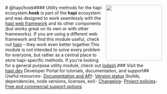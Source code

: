 <a href="https://hapi.dev"><img src="https://raw.githubusercontent.com/hapijs/assets/master/images/family.png" width="180px" align="right" /></a># @hapi/hoek#### Utility methods for the hapi ecosystem.**hoek** is part of the **hapi** ecosystem and was designed to work seamlessly with the [hapi web framework](https://hapi.dev) and its other components (but works great on its own or with other frameworks). If you are using a different web framework and find this module useful, check out [hapi](https://hapi.dev) – they work even better together.This module is not intended to solve every problem for everyone, but rather as a central place to store hapi-specific methods. If you're looking for a general purpose utility module, check out [lodash](https://github.com/lodash/lodash).### Visit the [hapi.dev](https://hapi.dev) Developer Portal for tutorials, documentation, and support## Useful resources- [Documentation and API](https://hapi.dev/family/hoek/)- [Version status](https://hapi.dev/resources/status/#hoek) (builds, dependencies, node versions, licenses, eol)- [Changelog](https://hapi.dev/family/hoek/changelog/)- [Project policies](https://hapi.dev/policies/)- [Free and commercial support options](https://hapi.dev/support/)
